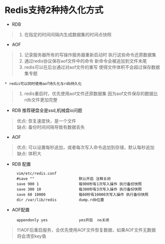 Redis支持2种持久化方式
====
* RDB 
> 1. 在指定的时间间隔内生成数据集的时间点快照

* AOF 
> 1. 记录服务器所有的写操作服务器重新启动时 执行这些命令还原数据集 
> 1. 通过redis协议保存aof文件中的命令 新命令会被追加到文件末尾 
> 1. redis可以在后台通过对aof文件的重写  使得文件体积不会超过保存数据集专题
	
    * redis可以同时使用aof持久化与rdb持久化
> 1. redis重启时，优先使用aof文件还原数据集 因为aof文件保存的数据比rdb文件更加完整	

* RDB 推荐硬盘全是ssd,机械盘io问题
> 优点: 恢复速度快，是一个文件  
> 缺点: 备份时间间隔导致有数据丢失

* AOF 
> 优点: 可以设置每秒追加，或者每次写入命令追加到存储，默认每秒追加  
> 缺点: 体积大  


* RDB 配置 

		vim/etc/redis.conf
		#save ""                    默认开启 注释关闭
		save 900 1                  每900秒有1次写入操作 执行备份快照
		save 300 10                 每300秒有3次写入操作 执行备份快照
		save 60 10000               每60秒有10000次写入操作 执行备份快照
		dir /var/lib/redis          dump.rdb位置
	
* AOF配置  

		appendonly yes				yes开启  no关闭

> !!!AOF后重启服务，会优先使用AOF文件恢复数据，如果AOF文件无数据 将会清空key值	
